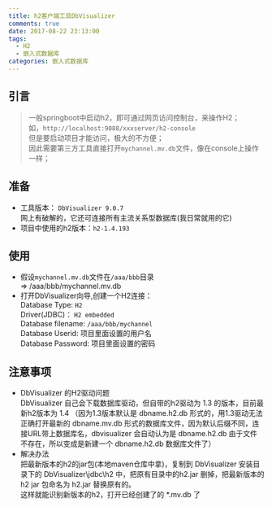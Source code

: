 ```yaml
---
title: h2客户端工具DbVisualizer
comments: true
date: 2017-08-22 23:13:00
tags: 
  - H2  
  - 嵌入式数据库  
categories: 嵌入式数据库
---
```



## 引言
> 一般springboot中启动h2，即可通过网页访问控制台，来操作H2；  
如，`http://localhost:9088/xxxserver/h2-console`  
但是要启动项目才能访问，极大的不方便；  
因此需要第三方工具直接打开`mychannel.mv.db`文件，像在console上操作一样；

## 准备
* 工具版本：
`DbVisualizer 9.0.7`  
网上有破解的，它还可连接所有主流关系型数据库(我日常就用的它)  
* 项目中使用的h2版本：`h2-1.4.193`

## 使用
* 假设`mychannel.mv.db`文件在`/aaa/bbb`目录  
=>  /aaa/bbb/mychannel.mv.db
* 打开DbVisualizer向导,创建一个H2连接：   
Database Type: `H2`  
Driver(JDBC)： `H2 embedded`  
Database filename: `/aaa/bbb/mychannel`  
Database Userid: 项目里面设置的用户名   
Database Password: 项目里面设置的密码

## 注意事项
* DbVisualizer 的H2驱动问题  
DbVisualizer 自己会下载数据库驱动，但自带的h2驱动为 1.3 的版本，目前最新h2版本为 1.4 （因为1.3版本默认是 dbname.h2.db 形式的，用1.3驱动无法正确打开最新的 dbname.mv.db 形式的数据库文件，因为默认后缀不同，连接URL带上数据库名，dbvisualizer 会自动认为是 dbname.h2.db 由于文件不存在，所以变成是新建一个 dbname.h2.db 数据库文件了）  
* 解决办法  
把最新版本的h2的jar包(本地maven仓库中拿)，复制到 DbVisualizer 安装目录下的 DbVisualizer\jdbc\h2 中，把原有目录中的h2.jar 删掉，把最新版本的h2 jar 包命名为 h2.jar 替换原有的。  
这样就能识别新版本的h2，打开已经创建了的 *.mv.db 了
